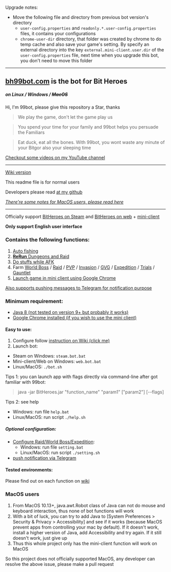 Upgrade notes:
- Move the following file and directory from previous bot version's directory
  - `user-config.properties` and `readonly.*.user-config.properties` files, it contains your configurations
  - `chrome-user-dir` directory, that folder was created by chrome to do temp cache and also save your game's setting. By specify an external directory into the key `external.mini-client.user.dir` of the `user-config.properties` file, next time when you upgrade this bot, you don't need to move this folder
___
## [bh99bot.com](https://bh99bot.com) is the bot for Bit Heroes
##### on Linux / Windows / ~~MacOS~~

Hi, I'm 99bot, please give this repository a Star, thanks

> We play the game, don't let the game play us

> You spend your time for your family and 99bot helps you persuade the Familiars

> Eat duck, eat all the bones. With 99bot, you wont waste any minute of your Bitgor also your sleeping time

[Checkout some videos on my YouTube channel](http://youtube.bh99bot.com)
___
[Wiki version](https://github.com/9-9-9-9/Bit-Heroes-bot/wiki)

This readme file is for normal users

Developers please read [at my github](https://github.com/9-9-9-9/Bit-Heroes-bot)

[_There're some notes for MacOS users, please read here_](https://github.com/9-9-9-9/Bit-Heroes-bot/wiki/Notes-for-MacOS-users)
___
Officially support [BitHeroes on Steam](https://github.com/9-9-9-9/Bit-Heroes-bot/wiki/Does-this-bot-supports-Steam-version-of-Bit-Heroes%3F) and [BitHeroes on web](https://www.kongregate.com/games/Juppiomenz/bit-heroes) + [mini-client](https://github.com/9-9-9-9/Bit-Heroes-bot/wiki/Function-%22client%22-(mini-client-on-Chrome))

**Only support English user interface**

### Contains the following functions:
1. [Auto fishing](https://github.com/9-9-9-9/Bit-Heroes-bot/wiki/Function-%22fishing%22)
2. [**ReRun** Dungeons and Raid](https://github.com/9-9-9-9/Bit-Heroes-bot/wiki/Function-%22rerun%22)
3. [Do stuffs while AFK](https://github.com/9-9-9-9/Bit-Heroes-bot/wiki/Function-%22afk%22)
4. Farm  [World Boss](https://github.com/9-9-9-9/Bit-Heroes-bot/wiki/Function-%22world-boss%22) / [Raid](https://github.com/9-9-9-9/Bit-Heroes-bot/wiki/Function-%22raid%22) / [PVP](https://github.com/9-9-9-9/Bit-Heroes-bot/wiki/Function-%22pvp%22) / [Invasion](https://github.com/9-9-9-9/Bit-Heroes-bot/wiki/Function-%22invasion%22) / [GVG](https://github.com/9-9-9-9/Bit-Heroes-bot/wiki/Function-%22GVG%22) / [Expedition](https://github.com/9-9-9-9/Bit-Heroes-bot/wiki/Function-%22expedition%22) / [Trials](https://github.com/9-9-9-9/Bit-Heroes-bot/wiki/Function-%22trials%22) / [Gauntlet](https://github.com/9-9-9-9/Bit-Heroes-bot/wiki/Function-%22gauntlet%22)
5. [Launch game in mini client using Google Chrome](https://github.com/9-9-9-9/Bit-Heroes-bot/wiki/Function-%22client%22-(mini-client-on-Chrome))

[Also supports pushing messages to Telegram for notification purpose](https://github.com/9-9-9-9/Bit-Heroes-bot/wiki/Configure-Telegram-in-able-to-receive-notification)

### Minimum requirement:
- [Java 8 (not tested on version 9+ but probably it works)](https://docs.oracle.com/javase/8/docs/technotes/guides/install/install_overview.html)
- [Google Chrome installed (if you wish to use the mini client)](https://www.google.com/chrome)

#### Easy to use:
1. Configure follow [instruction on Wiki (click me)](https://github.com/9-9-9-9/Bit-Heroes-bot/wiki/Basic-setup)
2. Launch bot:
  - Steam on Windows: `steam.bot.bat`
  - Mini-client/Web on Windows: `web.bot.bat`
  - Linux/MacOS: `./bot.sh`
  
Tips 1: you can launch app with flags directly via command-line after got familiar with 99bot:
> java -jar BitHeroes.jar "function_name" "param1" ["param2"] [--flags]

Tips 2: see help
- Windows: run file `help.bat`
- Linux/MacOS: run script `./help.sh`

##### Optional configuration:
- [Configure Raid/World Boss/Expedition](https://github.com/9-9-9-9/Bit-Heroes-bot/wiki/Select-Raid-World-Boss-level,-mode,..-using-%60setting%60-function):
  - Windows: run file `setting.bat`
  - Linux/MacOS: run script `./setting.sh`
- [push notification via Telegram](https://github.com/9-9-9-9/Bit-Heroes-bot/wiki/Configure-Telegram-in-able-to-receive-notification)

#### Tested environments:
Please find out on each function on [wiki](https://github.com/9-9-9-9/Bit-Heroes-bot/wiki)

### MacOS users
1. From MacOS 10.13+, java.awt.Robot class of Java can not do mouse and keyboard interaction, thus none of bot functions will work
2. With a bit of luck, you can try to add Java to [System Preferences > Security & Privacy > Accessibility] and see if it works (because MacOS prevent apps from controlling your mac by default).
If it doesn't work, install a higher version of Java, add Accessibility and try again. If it still doesn't work, just give up
3. Thus this whole project only has the mini-client function will work on MacOS

So this project does not officially supported MacOS, any developer can resolve the above issue, please make a pull request